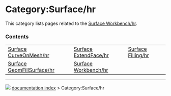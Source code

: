 # Category:Surface/hr
This category lists pages related to the [Surface Workbench/hr](Surface_Workbench/hr.md).

### Contents

|     |     |     |
| --- | --- | --- |
| [Surface CurveOnMesh/hr](Surface_CurveOnMesh/hr.md) | [Surface ExtendFace/hr](Surface_ExtendFace/hr.md) | [Surface Filling/hr](Surface_Filling/hr.md) |
| [Surface GeomFillSurface/hr](Surface_GeomFillSurface/hr.md) | [Surface Workbench/hr](Surface_Workbench/hr.md) |



---
![](images/Button_right.svg) [documentation index](../README.md) > Category:Surface/hr
